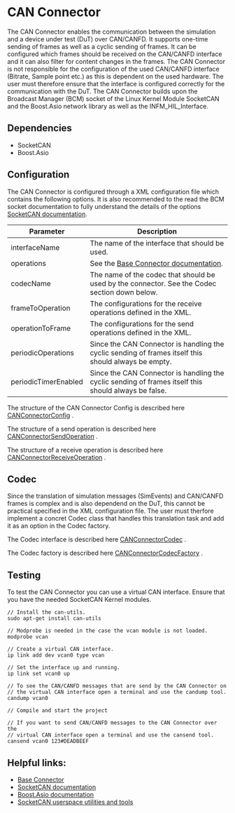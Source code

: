 # CAN Connector
The CAN Connector enables the communication between the simulation and a device under test (DuT) over CAN/CANFD. It
supports one-time sending of frames as well as a cyclic sending of frames. It can be configured which frames should be
received on the CAN/CANFD interface and it can also filter for content changes in the frames. The CAN Connector is not 
responsible for the configuration of the used CAN/CANFD interface (Bitrate, Sample point etc.) as this is dependent on 
the used hardware. The user must therefore ensure that the interface is configured correctly for the communication with 
the DuT. The CAN Connector builds upon the Broadcast Manager (BCM) socket of the Linux Kernel Module SocketCAN and 
the Boost.Asio network library as well as the INFM_HIL_Interface.

## Dependencies
- SocketCAN
- Boost.Asio

## Configuration
The CAN Connector is configured through a XML configuration file which contains the following options. It is also
recommended to the read the BCM socket documentation to fully understand the details of the
options [SocketCAN documentation](https://www.kernel.org/doc/Documentation/networking/can.txt).

| Parameter            | Description                                                                                             |
| ---------------------|---------------------------------------------------------------------------------------------------------|
| interfaceName        | The name of the interface that should be used.                                                          |
| operations           | See the [Base Connector documentation](../ReadMe.md).                                                   |
| codecName            | The name of the codec that should be used by the connector. See the Codec section down below.           |
| frameToOperation     | The configurations for the receive operations defined in the XML.                                       |
| operationToFrame     | The configurations for the send operations defined in the XML.                                          |
| periodicOperations   | Since the CAN Connector is handling the cyclic sending of frames itself this should always be empty.    |
| periodicTimerEnabled | Since the CAN Connector is handling the cyclic sending of frames itself this should always be false.    |

The structure of the CAN Connector Config is described
here [CANConnectorConfig](https://lukasw352435.github.io/INFM_HIL_Interface/classsim__interface_1_1dut__connector_1_1can_1_1CANConnectorConfig.html)
.

The structure of a send operation is described
here [CANConnectorSendOperation](https://lukasw352435.github.io/INFM_HIL_Interface/classsim__interface_1_1dut__connector_1_1can_1_1CANConnectorSendOperation.html)
.

The structure of a receive operation is described
here [CANConnectorReceiveOperation](https://lukasw352435.github.io/INFM_HIL_Interface/classsim__interface_1_1dut__connector_1_1can_1_1CANConnectorReceiveOperation.html)
.

## Codec

Since the translation of simulation messages (SimEvents) and CAN/CANFD frames is complex and is also dependend on the
DuT, this cannot be practical specified in the XML configuration file. The user must therfore implement a concret Codec
class that handles this translation task and add it as an option in the Codec factory.

The Codec interface is described
here [CANConnectorCodec](https://lukasw352435.github.io/INFM_HIL_Interface/classsim__interface_1_1dut__connector_1_1can_1_1CANConnectorCodec.html)
.

The Codec factory is described
here [CANConnectorCodecFactory](https://lukasw352435.github.io/INFM_HIL_Interface/classsim__interface_1_1dut__connector_1_1can_1_1CANConnectorCodecFactory.html)
.

## Testing
To test the CAN Connector you can use a virtual CAN interface. Ensure that you have the needed SocketCAN Kernel modules.

```
// Install the can-utils. 
sudo apt-get install can-utils

// Modprobe is needed in the case the vcan module is not loaded.
modprobe vcan

// Create a virtual CAN interface.
ip link add dev vcan0 type vcan

// Set the interface up and running.
ip link set vcan0 up

// To see the CAN/CANFD messages that are send by the CAN Connector on 
// the virtual CAN interface open a terminal and use the candump tool.
candump vcan0

// Compile and start the project

// If you want to send CAN/CANFD messages to the CAN Connector over the 
// virtual CAN interface open a terminal and use the cansend tool.
cansend vcan0 123#DEADBEEF
```

## Helpful links:
- [Base Connector](https://lukasw352435.github.io/INFM_HIL_Interface/md_Sim_To_DuT_Interface_DuT_Connectors_ReadMe.html)
- [SocketCAN documentation](https://www.kernel.org/doc/Documentation/networking/can.txt)
- [Boost.Asio documentation](https://www.boost.org/doc/libs/1_75_0/doc/html/boost_asio.html)
- [SocketCAN userspace utilities and tools](https://github.com/linux-can/can-utils)